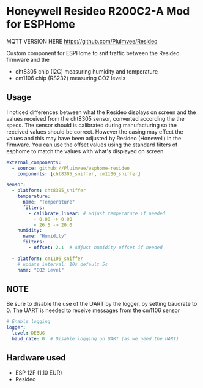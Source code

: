 Honeywell Resideo R200C2-A Mod for ESPHome
=========================
MQTT VERSION HERE https://github.com/Pluimvee/Resideo

Custom component for ESPHome to snif traffic between the Resideo firmware and the
- cht8305 chip (I2C) measuring humidity and temperature
- cm1106 chip (RS232) measuring CO2 levels

Usage
-----
I noticed differences between what the Resideo displays on screen and the values received from the cht8305 sensor, converted according the the specs. The sensor should is calibrated during manufacturing so the received values should be correct. However the casing may effect the values and this may have been adjusted by Resideo (Honewell) in the firmware. You can use the offset values using the standard filters of esphome to match the values with what's displayed on screen.

```yaml
external_components:
  - source: github://Pluimvee/esphome-resideo
    components: [cht8305_sniffer, cm1106_sniffer]

sensor:
  - platform: cht8305_sniffer
    temperature:
      name: "Temperature"
      filters:
        - calibrate_linear: # adjust temperature if needed
          - 0.00 -> 0.00
          - 26.5 -> 20.0
    humidity:
      name: "Humidity"
      filters:
        - offset: 2.1  # Adjust humidity offset if needed

  - platform: cm1106_sniffer
    # update_interval: 10s default 5s
    name: "CO2 Level"
```

NOTE
-----
Be sure to disable the use of the UART by the logger, by setting baudrate to 0. The UART is needed to receive messages from the cm1106 sensor

``` yaml
# Enable logging
logger:
  level: DEBUG  
  baud_rate: 0  # Disable logging on UART (as we need the UART)
```

Hardware used
--------
- ESP 12F (1.10 EUR)
- Resideo


